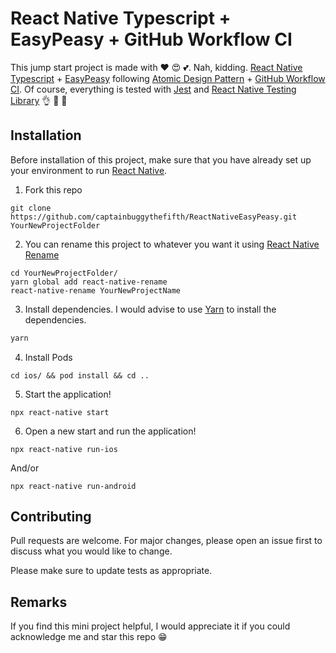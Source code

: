 # React Native Typescript + EasyPeasy + GitHub Workflow CI

This jump start project is made with ❤️ 😍 💕. Nah, kidding. [React Native Typescript](https://reactnative.dev/) + [EasyPeasy](https://easy-peasy.now.sh/) following [Atomic Design Pattern](https://codeburst.io/atomic-design-with-react-e7aea8152957) + [GitHub Workflow CI](https://blog.usejournal.com/automate-react-native-builds-with-github-actions-af54212d26dc). Of course, everything is tested with [Jest](https://jestjs.io/) and [React Native Testing Library](https://testing-library.com/docs/react-native-testing-library/intro) 👌 💯 👀


## Installation


Before installation of this project, make sure that you have already set up your environment to run [React Native](https://reactnative.dev/docs/environment-setup). 

1. Fork this repo
```
git clone https://github.com/captainbuggythefifth/ReactNativeEasyPeasy.git YourNewProjectFolder
```
2. You can rename this project to whatever you want it using [React Native Rename](https://www.npmjs.com/package/react-native-rename)

```
cd YourNewProjectFolder/
yarn global add react-native-rename
react-native-rename YourNewProjectName
```

3. Install dependencies. I would advise to use [Yarn](https://yarnpkg.com/) to install the dependencies.


```bash
yarn
```

4. Install Pods
```
cd ios/ && pod install && cd ..
```

5. Start the application!
```
npx react-native start
```

6. Open a new start and run the application!
```
npx react-native run-ios
```
And/or
```
npx react-native run-android
```

## Contributing
Pull requests are welcome. For major changes, please open an issue first to discuss what you would like to change.

Please make sure to update tests as appropriate.

## Remarks
If you find this mini project helpful, I would appreciate it if you could acknowledge me and star this repo 😁
